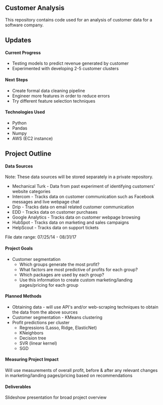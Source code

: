 ## Customer Analysis

This repository contains code used for an analysis of customer data for a software company.

## Updates

#### Current Progress

* Testing models to predict revenue generated by customer
* Experimented with developing 2-5 customer clusters

#### Next Steps

* Create formal data cleaning pipeline
* Engineer more features in order to reduce errors
* Try different feature selection techniques

#### Technologies Used

* Python
* Pandas
* Numpy
* AWS (EC2 instance)

## Project Outline

#### Data Sources

Note: These data sources will be stored separately in a private repository.

* Mechanical Turk - Data from past experiment of identifying customers' website categories
* Intercom - Tracks data on customer communication such as Facebook messages and live webpage chat
* Drip - Tracks data on email related customer communication
* EDD - Tracks data on customer purchases
* Google Analytics - Tracks data on customer webpage browsing
* HubSpot - Tracks data on marketing and sales campaigns
* HelpScout - Tracks data on support tickets

File date range: 07/25/14 - 08/31/17

#### Project Goals

* Customer segmentation
  * Which groups generate the most profit?
  * What factors are most predictive of profits for each group?
  * Which packages are used by each group?
  * Use this information to create custom marketing/landing pages/pricing for each group

#### Planned Methods

  * Obtaining data - will use API's and/or web-scraping techniques to obtain the data from the above sources
  * Customer segmentation - KMeans clustering
  * Profit predictions per cluster
    * Regressions (Lasso, Ridge, ElasticNet)
    * KNeighbors
    * Decision tree
    * SVR (linear kernel)
    * SGD

#### Measuring Project Impact

Will use measurements of overall profit, before & after any relevant changes in marketing/landing pages/pricing based on recommendations

#### Deliverables

Slideshow presentation for broad project overview
